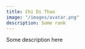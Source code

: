 ```yaml
---
title: Chi Di Thao
image: "/images/avatar.png"
description: Some rank
---
```


Some description here
